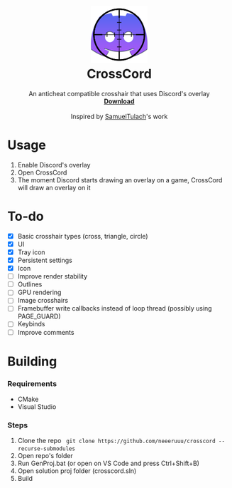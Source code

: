 <h1 align="center">
    <img src="resources/icon.png" alt="icon" width="128" height="128">
    <br/>
    <b>CrossCord</b>
</h1>

<p align="center">
    An anticheat compatible crosshair that uses Discord's overlay
    <br/>
    <a href="https://github.com/neeeruuu/crosscord/releases/latest"><b>Download</b></a>
    <br/>
    <br/>
    Inspired by <a href="https://github.com/SamuelTulach">SamuelTulach</a>'s work
</p>


# Usage
1. Enable Discord's overlay
2. Open CrossCord
3. The moment Discord starts drawing an overlay on a game, CrossCord will draw an overlay on it

# To-do
- [x] Basic crosshair types (cross, triangle, circle)
- [x] UI
- [x] Tray icon
- [x] Persistent settings
- [x] Icon
- [ ] Improve render stability
- [ ] Outlines
- [ ] GPU rendering
- [ ] Image crosshairs
- [ ] Framebuffer write callbacks instead of loop thread (possibly using PAGE_GUARD)
- [ ] Keybinds
- [ ] Improve comments

# Building
### Requirements
* CMake
* Visual Studio

### Steps
1. Clone the repo ````
git clone https://github.com/neeeruuu/crosscord --recurse-submodules````
2. Open repo's folder
3. Run GenProj.bat (or open on VS Code and press Ctrl+Shift+B)
4. Open solution proj folder (crosscord.sln)
5. Build
